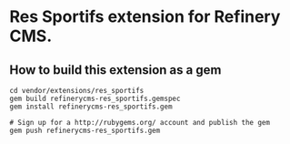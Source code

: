 # Res Sportifs extension for Refinery CMS.

## How to build this extension as a gem

    cd vendor/extensions/res_sportifs
    gem build refinerycms-res_sportifs.gemspec
    gem install refinerycms-res_sportifs.gem

    # Sign up for a http://rubygems.org/ account and publish the gem
    gem push refinerycms-res_sportifs.gem